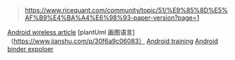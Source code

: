 > https://www.ricequant.com/community/topic/51/%E9%85%8D%E5%AF%B9%E4%BA%A4%E6%98%93-paper-version?page=1

[Android wireless article](http://trac.gateworks.com/wiki/Android/wireless)
[plantUml  画图语言]（https://www.jianshu.com/p/30f6a9c06083）
[Android training](https://www.opersys.com/)
[Android binder expoloer](https://github.com/opersys/binder-explorer-web)
